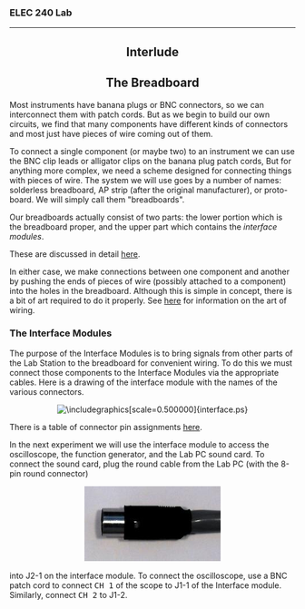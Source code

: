 <h3>ELEC 240 Lab<hr></h3>
<center>
<h2>
Interlude
</h2>
<h2>
The Breadboard
</h2>
</center>
Most instruments have banana plugs or BNC connectors, so
we can interconnect them with patch cords.
But as we begin to build our own circuits,
we find that
many components have different kinds of connectors
and
most just have pieces of wire
coming out of them.

<p>
<p>
To connect a single component (or maybe two) to an instrument
we can use the BNC clip leads
or alligator clips on the banana plug patch cords,
But for anything more complex, we need a
scheme
designed for connecting things with pieces of wire.
The system we will use goes by a number of names:
solderless breadboard, AP strip (after the original manufacturer), or
proto-board.
We will simply call them &quot;breadboards".
<p>
Our breadboards actually consist of two parts:
the lower portion which is the breadboard proper,
and the upper part which contains the
<i>interface modules</i>.
<p>
These are discussed in detail 
<a name=here href=/references/breadboard>here</a>.
<p>
In either case, we make connections between one
component and another by pushing the ends of pieces of wire
(possibly attached to a component) into the holes in the breadboard.
Although this is simple in concept, there is a bit of art
required to do it properly.
See 
<a name=here href=/references/wiring>here</a>
for information on the art of wiring.

<h3>The Interface Modules</h3>
<p>
The purpose of the Interface Modules is to bring signals from
other parts of the Lab Station to the breadboard for convenient
wiring.
To do this we must connect those components to the Interface
Modules via the appropriate cables.
Here is a drawing of the interface module with the names of the various
connectors.
<center>
<IMG
 WIDTH="449" HEIGHT="194" ALIGN="BOTTOM" BORDER="0"
 SRC="../figs/img158.png"
 ALT="\includegraphics[scale=0.500000]{interface.ps}">

<p>
</center>
There is a table of connector pin assignments 
<a name=here href=/references/interface>here</a>.
<p>
In the next experiment we will use the interface module to access the oscilloscope, the function generator, and the Lab PC sound card. To connect the sound card, plug the round cable from the Lab PC (with the 8-pin round connector)

<p>
<center>
<img src=../figs/din8.jpg>
</center>

<p>
<p>
into J2-1 on the interface module. To connect the oscilloscope, use a BNC patch cord to connect <tt>CH&nbsp;1</tt> of the scope to J1-1 of the Interface module. Similarly, connect <tt>CH&nbsp;2</tt> to J1-2.
